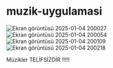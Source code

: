 # muzik-uygulamasi
![Ekran görüntüsü 2025-01-04 200027](https://github.com/user-attachments/assets/50ba9601-47e9-4f09-88ef-72a8a90850b8)
![Ekran görüntüsü 2025-01-04 200054](https://github.com/user-attachments/assets/3d17c949-aa3d-43a5-9b6d-255a23e01296)
![Ekran görüntüsü 2025-01-04 200109](https://github.com/user-attachments/assets/0f344256-89c9-4f82-b87b-24acd5e867c8)
![Ekran görüntüsü 2025-01-04 200218](https://github.com/user-attachments/assets/cf027099-24b2-413b-bbff-a907ec0979c8)




Müzikler TELİFSİZDİR !!!!!
